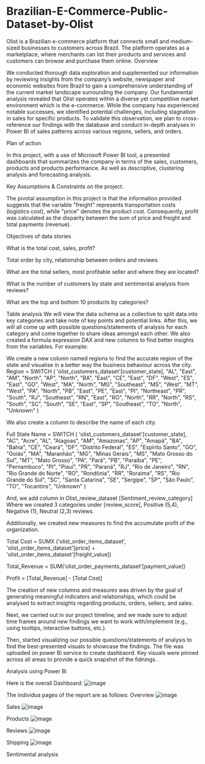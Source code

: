 # Brazilian-E-Commerce-Public-Dataset-by-Olist
Olist is a Brazilian e-commerce platform that connects small and medium-sized businesses to customers across Brazil. The platform operates as a marketplace, where merchants can list their products and services and customers can browse and purchase them online.
Overview 

We conducted thorough data exploration and supplemented our information by reviewing insights from the company’s website, newspaper and economic websites from Brazil to gain a comprehensive understanding of the current market landscape surrounding the company. Our fundamental analysis revealed that Olist operates within a diverse yet competitive market environment which is the e-commerce. While the company has experienced notable successes, we identified potential challenges, including stagnation in sales for specific products. To validate this observation, we plan to cross-reference our findings with the database and conduct in-depth analyses in Power BI of sales patterns across various regions, sellers, and orders. 

Plan of action 

In this project, with a use of Microsoft Power BI tool, a presented dashboards that summarizes the company in terms of the sales, customers, products and products performance. As well as descriptive, clustering analysis and forecasting analysis. 

Key Assumptions & Constraints on the project.  

The pivotal assumption in this project is that the information provided suggests that the variable "freight" represents transportation costs (logistics cost), while "price" denotes the product cost. Consequently, profit was calculated as the disparity between the sum of price and freight and total payments (revenue). 


Objectives of data stories 

What is the total cost, sales, profit?

Total order by city, relationship between orders and reviews 

What are the total sellers, most profitable seller and where they are located? 

What is the number of customers by state and sentimental analysis from reviews? 

What are the top and bottom 10 products by categories? 


Table analysis 
We will view the data schema as a collective to split data into key categories and take note of key points and potential links. After this, we will all come up with possible questions/statements of analysis for each category and come together to share ideas amongst each other. We also created a formula expression DAX and new columns to find better insights from the variables. For example: 

We create a new column named regions to find the accurate region of the state and visualise in a better way the business behaviour across the city.  
Region = 
SWITCH ( 
    'olist_customers_dataset'[customer_state], 
    "AL", "East", 
    "AM", "North", 
    "AP", "North", 
    "BA", "East", 
    "CE", "East", 
    "DF", "West", 
    "ES", "East", 
    "GO", "West", 
    "MA", "North", 
    "MG", "Southeast", 
    "MS", "West", 
    "MT", "West", 
    "PA", "North", 
    "PB", "East", 
    "PE", "East", 
    "PI", "Northeast", 
    "PR", "South", 
    "RJ", "Southeast", 
    "RN", "East", 
    "RO", "North", 
    "RR", "North", 
    "RS", "South", 
    "SC", "South", 
    "SE", "East", 
    "SP", "Southeast", 
    "TO", "North", 
    "Unknown" 
) 

 

We also create a column to describe the name of each city. 

 

Full State Name = 
SWITCH ( 
    'olist_customers_dataset'[customer_state], 
    "AC", "Acre", 
    "AL", "Alagoas", 
    "AM", "Amazonas", 
    "AP", "Amapá", 
    "BA", "Bahia", 
    "CE", "Ceará", 
    "DF", "Distrito Federal", 
    "ES", "Espírito Santo", 
    "GO", "Goiás", 
    "MA", "Maranhão", 
    "MG", "Minas Gerais", 
    "MS", "Mato Grosso do Sul", 
    "MT", "Mato Grosso", 
    "PA", "Pará", 
    "PB", "Paraíba", 
    "PE", "Pernambuco", 
    "PI", "Piauí", 
    "PR", "Paraná", 
    "RJ", "Rio de Janeiro", 
    "RN", "Rio Grande do Norte", 
    "RO", "Rondônia", 
    "RR", "Roraima", 
    "RS", "Rio Grande do Sul", 
    "SC", "Santa Catarina", 
    "SE", "Sergipe", 
    "SP", "São Paulo", 
    "TO", "Tocantins", 
    "Unknown" 
) 

And, we add column in Olist_review_dataset [Sentiment_review_category] Where we created 3 categories under [review_score], Positive (5,4), Negative (1), Neutral (2,3) reviews.  

 

Additionally, we created new measures to find the accumulate profit of the organization. 

 

Total Cost = SUMX ('olist_order_items_dataset', 'olist_order_items_dataset'[price] + 'olist_order_items_dataset'[freight_value]) 

 

Total_Revenue = SUM('olist_order_payments_dataset'[payment_value]) 

 

Profit = [Total_Revenue] - [Total Cost] 

 

The creation of new columns and measures was driven by the goal of generating meaningful indicators and relationships, which could be analysed to extract insights regarding products, orders, sellers, and sales. 

Next, we carried out in our project timeline, and we made sure to adjust time frames around new findings we want to work with/implement (e.g., using tooltips, interactive buttons, etc.). 

Then, started visualizing our possible questions/statements of analysis to find the best-presented visuals to showcase the findings. The file was uploaded on power Bi service to create dashbaord. Key visuals were pinned across all areas to provide a quick snapshot of the fidnings .

Analysis using Power Bi

Here is the overall Dashboard:
![image](https://github.com/SasiLeburi/Brazilian-E-Commerce-Public-Dataset-by-Olist/assets/142025947/bd13da37-b30b-495f-b3c4-f4190b9bc563)

The individua pages of the report are as follows: Overview
![image](https://github.com/SasiLeburi/Brazilian-E-Commerce-Public-Dataset-by-Olist/assets/142025947/700d0352-12a8-44ff-b04f-de0111ab88cb)

Sales
![image](https://github.com/SasiLeburi/Brazilian-E-Commerce-Public-Dataset-by-Olist/assets/142025947/50135381-70b0-481c-a60f-7b825c4b0c70)

Products
![image](https://github.com/SasiLeburi/Brazilian-E-Commerce-Public-Dataset-by-Olist/assets/142025947/ae25fb59-ba9d-4aeb-b3ae-738701477e39)

Reviews
![image](https://github.com/SasiLeburi/Brazilian-E-Commerce-Public-Dataset-by-Olist/assets/142025947/5f7742f5-622a-44a4-9749-46d3740b626e)

Shipping
![image](https://github.com/SasiLeburi/Brazilian-E-Commerce-Public-Dataset-by-Olist/assets/142025947/75ec0907-ee30-4a61-831f-85b37a16c2a3)

Sentimental analysis

